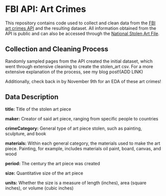 # FBI API: Art Crimes
This repository contains code used to collect and clean data from the [FBI art crimes API](https://api.fbi.gov/docs#!/) and the resulting dataset. All information obtained from the API is public and can also be accessed through the [National Stolen Art File](https://www.fbi.gov/investigate/violent-crime/art-theft/national-stolen-art-file).

## Collection and Cleaning Process
Randomly sampled pages from the API created the initial dataset, which went through extensive cleaning to create the stolen_art csv. For a more extensive explanation of the process, see my blog post!(ADD LINK)

Additionally, check back in by November 9th for an EDA of these art crimes!

## Data Description
**title:** Title of the stolen art piece

**maker:** Creator of said art piece, ranging from specific people to countries

**crimeCategory:** General type of art piece stolen, such as painting, sculpture, and book

**materials:** Within each general category, the materials used to make the art piece. Painting, for example, includes materials oil paint, board, canvas, and wood

**period:** The century the art piece was created

**size:** Quantitative size of the art piece

**units:** Whether the size is a measure of length (inches), area (square inches), or volume (cubic inches)


